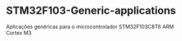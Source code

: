# STM32F103-Generic-applications
Aplicações genéricas para o microcontrolador STM32F103C8T6 ARM Cortex M3
